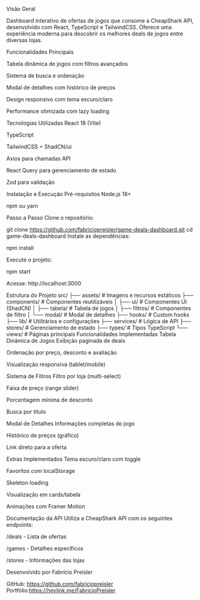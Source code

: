 Visão Geral

Dashboard interativo de ofertas de jogos que consome a CheapShark API, desenvolvido com React, TypeScript e TailwindCSS. Oferece uma experiência moderna para descobrir os melhores deals de jogos entre diversas lojas.

Funcionalidades Principais

Tabela dinâmica de jogos com filtros avançados

Sistema de busca e ordenação

Modal de detalhes com histórico de preços

Design responsivo com tema escuro/claro

Performance otimizada com lazy loading

Tecnologias Utilizadas
React 18 (Vite)

TypeScript

TailwindCSS + ShadCN/ui

Axios para chamadas API

React Query para gerenciamento de estado

Zod para validação

Instalação e Execução
Pré-requisitos
Node.js 18+

npm ou yarn

Passo a Passo
Clone o repositório:


git clone https://github.com/fabriciopreisler/game-deals-dashboard.git
cd game-deals-dashboard
Instale as dependências:

npm install

Execute o projeto:

npm start

Acesse: http://localhost:3000

Estrutura do Projeto
src/
├── assets/            # Imagens e recursos estáticos
├── components/        # Componentes reutilizáveis
│   ├── ui/           # Componentes UI (ShadCN)
│   ├── tabela/       # Tabela de jogos
│   ├── filtros/      # Componentes de filtro
│   └── modal/        # Modal de detalhes
├── hooks/            # Custom hooks
├── lib/              # Utilitários e configurações
├── services/         # Lógica de API
├── stores/           # Gerenciamento de estado
├── types/            # Tipos TypeScript
└── views/            # Páginas principais
Funcionalidades Implementadas
Tabela Dinâmica de Jogos
Exibição paginada de deals

Ordenação por preço, desconto e avaliação

Visualização responsiva (tablet/mobile)

Sistema de Filtros
Filtro por loja (multi-select)

Faixa de preço (range slider)

Porcentagem mínima de desconto

Busca por título

Modal de Detalhes
Informações completas do jogo

Histórico de preços (gráfico)

Link direto para a oferta

Extras Implementados
Tema escuro/claro com toggle

Favoritos com localStorage

Skeleton loading

Visualização em cards/tabela

Animações com Framer Motion

Documentação da API
Utiliza a CheapShark API com os seguintes endpoints:

/deals - Lista de ofertas

/games - Detalhes específicos

/stores - Informações das lojas



Desenvolvido por Fabrício Preisler

GitHub: https://github.com/fabriciopreisler
Portfólio:https://heylink.me/FabricioPreisler
